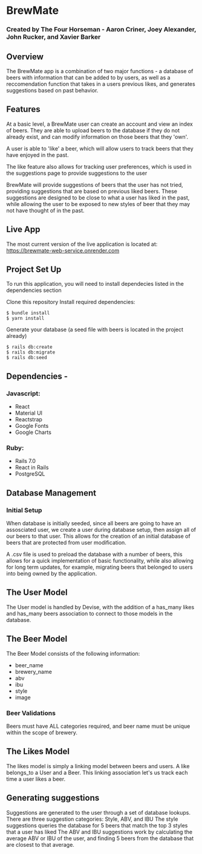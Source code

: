 # BrewMate

### Created by The Four Horseman - Aaron Criner, Joey Alexander, John Rucker, and Xavier Barker

## Overview
The BrewMate app is a combination of two major functions - a database of beers with information that can be added to by users, as well as a reccomendation function that takes in a users previous likes, and generates suggestions based on past behavior.

## Features
At a basic level, a BrewMate user can create an account and view an index of beers. They are able to upload beers to the database if they do not already exist, and can modify information on those beers that they 'own'. 

A user is able to 'like' a beer, which will allow users to track beers that they have enjoyed in the past. 

The like feature also allows for tracking user preferences, which is used in the suggestions page to provide suggestions to the user

BrewMate will provide suggestions of beers that the user has not tried, providing suggestions that are based on previous liked beers. These suggestions are designed to be close to what a user has liked in the past, while allowing the user to be exposed to new styles of beer that they may not have thought of in the past. 

## Live App
The most current version of the live application is located at:
https://brewmate-web-service.onrender.com


## Project Set Up
To run this application, you will need to install dependecies listed in the dependencies section

Clone this repository
Install required dependencies:
```
$ bundle install
$ yarn install
```

Generate your database (a seed file with beers is located in the project already)
```
$ rails db:create
$ rails db:migrate
$ rails db:seed
```

## Dependencies - 
### Javascript:
- React
- Material UI
- Reactstrap
- Google Fonts
- Google Charts

### Ruby:
- Rails 7.0
- React in Rails
- PostgreSQL


## Database Management
### Initial Setup
When database is initially seeded, since all beers are going to have an assosciated user, we create a user during database setup, then assign all of our beers to that user. This allows for the creation of an initial database of beers that are protected from user modification.

A .csv file is used to preload the database with a number of beers, this allows for a quick implementation of basic functionality, while also allowing for long term updates, for example, migrating beers that belonged to users into being owned by the application.

## The User Model
The User model is handled by Devise, with the addition of a has_many likes and has_many beers association to connect to those models in the database.

## The Beer Model
The Beer Model consists of the following information:
- beer_name
- brewery_name
- abv
- ibu
- style
- image

### Beer Validations
Beers must have ALL categories required, and beer name must be unique within the scope of brewery.

## The Likes Model
The likes model is simply a linking model between beers and users. A like belongs_to a User and a Beer. This linking association let's us track each time a user likes a beer.

## Generating suggestions
Suggestions are generated to the user through a set of database lookups. 
There are three suggestion categories: Style, ABV, and IBU
The style suggestions queries the database for 5 beers that match the top 3 styles that a user has liked
The ABV and IBU suggestions work by calculating the average ABV or IBU of the user, and finding 5 beers from the database that are closest to that average.
